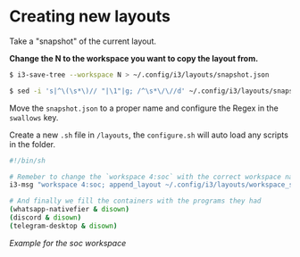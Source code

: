 # Creating new layouts

Take a "snapshot" of the current layout.

**Change the N to the workspace you want to copy the layout from.**

```bash
$ i3-save-tree --workspace N > ~/.config/i3/layouts/snapshot.json 
```

```bash
$ sed -i 's|^\(\s*\)// "|\1"|g; /^\s*\/\//d' ~/.config/i3/layouts/snapshot.json
```

Move the `snapshot.json` to a proper name and configure the Regex in the `swallows` key.

Create a new `.sh` file in `/layouts`, the `configure.sh` will auto load any scripts in the folder.

```bash
#!/bin/sh

# Remeber to change the `workspace 4:soc` with the correct workspace name.
i3-msg "workspace 4:soc; append_layout ~/.config/i3/layouts/workspace_soc.json"

# And finally we fill the containers with the programs they had
(whatsapp-nativefier & disown)
(discord & disown)
(telegram-desktop & disown)
```
_Example for the soc workspace_
